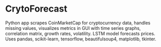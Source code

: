 # CrytoForecast
 Python app scrapes CoinMarketCap for cryptocurrency data, handles missing values, visualizes metrics in GUI with time series graphs, correlation matrix, growth rates, volatility. LSTM model forecasts prices. Uses pandas, scikit-learn, tensorflow, beautifulsoup4, matplotlib, tkinter.
